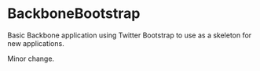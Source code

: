 BackboneBootstrap
=================

Basic Backbone application using Twitter Bootstrap to use as a skeleton for new applications.

Minor change.